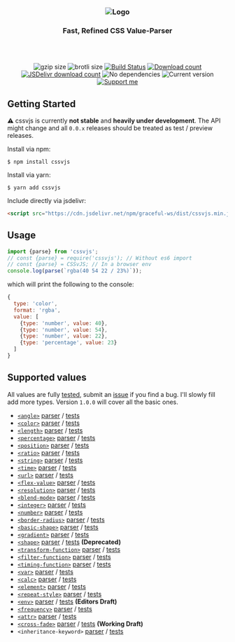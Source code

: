 <h3 align="center">
    <img src="https://user-images.githubusercontent.com/30767528/66331928-e7055100-e933-11e9-962b-58d0c4378b26.png" alt="Logo">
</h3>

<h3 align="center">
    Fast, Refined CSS Value-Parser
</h3>

<br/>
<br/>

<p align="center">
  <img alt="gzip size" src="https://img.badgesize.io/https://raw.githubusercontent.com/Simonwep/cssvjs/master/dist/cssvjs.min.js?compression=gzip&style=flat-square">
  <img alt="brotli size" src="https://img.badgesize.io/https://raw.githubusercontent.com/Simonwep/cssvjs/master/dist/cssvjs.min.js?compression=brotli&style=flat-square">
   <a href="https://travis-ci.org/Simonwep/cssvjs"><img
     alt="Build Status"
     src="https://img.shields.io/travis/Simonwep/cssvjs.svg?style=popout-square"></a>
  <a href="https://www.npmjs.com/package/cssvjs"><img
     alt="Download count"
     src="https://img.shields.io/npm/dm/cssvjs.svg?style=popout-square"></a>
  <a href="https://www.jsdelivr.com/package/npm/cssvjs"><img
     alt="JSDelivr download count"
     src="https://data.jsdelivr.com/v1/package/npm/cssvjs/badge"></a>
  <img alt="No dependencies" src="https://img.shields.io/badge/dependencies-none-d41af0.svg?style=popout-square">
  <img alt="Current version"
       src="https://img.shields.io/github/tag/Simonwep/cssvjs.svg?color=f01ab6&label=version&style=flat-square">
  <a href="https://www.patreon.com/simonwep"><img
     alt="Support me"
     src="https://img.shields.io/badge/patreon-support-f01a6c.svg?style=popout-square"></a>
</p>

## Getting Started
⚠ cssvjs is currently **not stable** and **heavily under development**.
The API might change and all `0.0.x` releases should be treated as test / preview releases.

Install via npm:
```shell
$ npm install cssvjs
```

Install via yarn:
```shell
$ yarn add cssvjs
```

Include directly via jsdelivr:
```html
<script src="https://cdn.jsdelivr.net/npm/graceful-ws/dist/cssvjs.min.js"></script>
```

## Usage
```js 
import {parse} from 'cssvjs';
// const {parse} = require('cssvjs'); // Without es6 import
// const {parse} = CSSvJS; // In a browser env
console.log(parse(`rgba(40 54 22 / 23%)`));
```

which will print the following to the console:
```js
{
  type: 'color',
  format: 'rgba',
  value: [
    {type: 'number', value: 40},
    {type: 'number', value: 54},
    {type: 'number', value: 22},
    {type: 'percentage', value: 23}
  ]
}
```

## Supported values
All values are fully [tested](https://github.com/Simonwep/cssvjs/tree/master/test/css), submit an [issue](https://github.com/Simonwep/cssvjs/issues/new) if you find a bug.
I'll slowly fill add more types. Version `1.0.0` will cover all the basic ones.

* [`<angle>`](https://developer.mozilla.org/en-US/docs/Web/CSS/angle) [parser](https://github.com/Simonwep/cssvjs/blob/master/src/lib/ast/css/angle.js) / [tests](https://github.com/Simonwep/cssvjs/blob/master/test/css/angle.test.js)
* [`<color>`](https://developer.mozilla.org/en-US/docs/Web/CSS/color_value) [parser](https://github.com/Simonwep/cssvjs/blob/master/src/lib/ast/css/color) / [tests](https://github.com/Simonwep/cssvjs/blob/master/test/css/color.test.js)
* [`<length>`](https://developer.mozilla.org/en-US/docs/Web/CSS/length) [parser](https://github.com/Simonwep/cssvjs/blob/master/src/lib/ast/css/length.js) / [tests](https://github.com/Simonwep/cssvjs/blob/master/test/css/length.test.js)
* [`<percentage>`](https://developer.mozilla.org/en-US/docs/Web/CSS/percentage) [parser](https://github.com/Simonwep/cssvjs/blob/master/src/lib/ast/css/percentage.js) / [tests](https://github.com/Simonwep/cssvjs/blob/master/test/css/percentage.test.js)
* [`<position>`](https://developer.mozilla.org/en-US/docs/Web/CSS/position_value) [parser](https://github.com/Simonwep/cssvjs/blob/master/src/lib/ast/css/position.js) / [tests](https://github.com/Simonwep/cssvjs/blob/master/test/css/position.test.js)
* [`<ratio>`](https://developer.mozilla.org/en-US/docs/Web/CSS/ratio) [parser](https://github.com/Simonwep/cssvjs/blob/master/src/lib/ast/css/ratio.js) / [tests](https://github.com/Simonwep/cssvjs/blob/master/test/css/ratio.test.js)
* [`<string>`](https://developer.mozilla.org/en-US/docs/Web/CSS/string) [parser](https://github.com/Simonwep/cssvjs/blob/master/src/lib/ast/css/string.js) / [tests](https://github.com/Simonwep/cssvjs/blob/master/test/css/string.test.js)
* [`<time>`](https://developer.mozilla.org/en-US/docs/Web/CSS/time) [parser](https://github.com/Simonwep/cssvjs/blob/master/src/lib/ast/css/time.js) / [tests](https://github.com/Simonwep/cssvjs/blob/master/test/css/time.test.js)
* [`<url>`](https://developer.mozilla.org/en-US/docs/Web/CSS/url) [parser](https://github.com/Simonwep/cssvjs/blob/master/src/lib/ast/css/url.js) / [tests](https://github.com/Simonwep/cssvjs/blob/master/test/css/url.test.js)
* [`<flex-value>`](https://developer.mozilla.org/en-US/docs/Web/CSS/flex_value) [parser](https://github.com/Simonwep/cssvjs/blob/master/src/lib/ast/css/flex-value.js) / [tests](https://github.com/Simonwep/cssvjs/blob/master/test/css/flex-value.test.js)
* [`<resolution>`](https://developer.mozilla.org/en-US/docs/Web/CSS/resolution) [parser](https://github.com/Simonwep/cssvjs/blob/master/src/lib/ast/css/resolution.js) / [tests](https://github.com/Simonwep/cssvjs/blob/master/test/css/resolution.test.js)
* [`<blend-mode>`](https://developer.mozilla.org/en-US/docs/Web/CSS/blend-mode) [parser](https://github.com/Simonwep/cssvjs/blob/master/src/lib/ast/css/blend-mode.js) / [tests](https://github.com/Simonwep/cssvjs/blob/master/test/css/blend-mode.test.js)
* [`<integer>`](https://developer.mozilla.org/en-US/docs/Web/CSS/integer) [parser](https://github.com/Simonwep/cssvjs/blob/master/src/lib/ast/css/integer.js) / [tests](https://github.com/Simonwep/cssvjs/blob/master/test/css/integer.test.js)
* [`<number>`](https://developer.mozilla.org/en-US/docs/Web/CSS/number) [parser](https://github.com/Simonwep/cssvjs/blob/master/src/lib/ast/css/number.js) / [tests](https://github.com/Simonwep/cssvjs/blob/master/test/css/number.test.js)
* [`<border-radius>`](https://developer.mozilla.org/en-US/docs/Web/CSS/border-radius) [parser](https://github.com/Simonwep/cssvjs/blob/master/src/lib/ast/css/border-radius.js) / [tests](https://github.com/Simonwep/cssvjs/blob/master/test/css/border-radius.test.js)
* [`<basic-shape>`](https://developer.mozilla.org/en-US/docs/Web/CSS/basic-shape) [parser](https://github.com/Simonwep/cssvjs/blob/master/src/lib/ast/css/basic-shape.js) / [tests](https://github.com/Simonwep/cssvjs/blob/master/test/css/basic-shape.test.js)
* [`<gradient>`](https://developer.mozilla.org/en-US/docs/Web/CSS/gradient) [parser](https://github.com/Simonwep/cssvjs/blob/master/src/lib/ast/css/gradient) / [tests](https://github.com/Simonwep/cssvjs/blob/master/test/css/gradient.test.js)
* [`<shape>`](https://developer.mozilla.org/en-US/docs/Web/CSS/shape) [parser](https://github.com/Simonwep/cssvjs/blob/master/src/lib/ast/css/shape.js) / [tests](https://github.com/Simonwep/cssvjs/blob/master/test/css/shape.test.js) **(Deprecated)**
* [`<transform-function>`](https://developer.mozilla.org/en-US/docs/Web/CSS/transform-function) [parser](https://github.com/Simonwep/cssvjs/blob/master/src/lib/ast/css/transform-function.js) / [tests](https://github.com/Simonwep/cssvjs/blob/master/test/css/transform-function.test.js)
* [`<filter-function>`](https://developer.mozilla.org/en-US/docs/Web/CSS/filter-function) [parser](https://github.com/Simonwep/cssvjs/blob/master/src/lib/ast/css/filter-function.js) / [tests](https://github.com/Simonwep/cssvjs/blob/master/test/css/filter-function.test.js)
* [`<timing-function>`](https://developer.mozilla.org/en-US/docs/Web/CSS/timing-function) [parser](https://github.com/Simonwep/cssvjs/blob/master/src/lib/ast/css/timing-function.js) / [tests](https://github.com/Simonwep/cssvjs/blob/master/test/css/timing-function.test.js)
* [`<var>`](https://developer.mozilla.org/en-US/docs/Web/CSS/var) [parser](https://github.com/Simonwep/cssvjs/blob/master/src/lib/ast/css/var.js) / [tests](https://github.com/Simonwep/cssvjs/blob/master/test/css/var.test.js)
* [`<calc>`](https://developer.mozilla.org/en-US/docs/Web/CSS/calc) [parser](https://github.com/Simonwep/cssvjs/blob/master/src/lib/ast/css/calc/) / [tests](https://github.com/Simonwep/cssvjs/blob/master/test/css/calc.test.js)
* [`<element>`](https://developer.mozilla.org/en-US/docs/Web/CSS/element) [parser](https://github.com/Simonwep/cssvjs/blob/master/src/lib/ast/css/element.js) / [tests](https://github.com/Simonwep/cssvjs/blob/master/test/css/element.test.js)
* [`<repeat-style>`](https://developer.mozilla.org/en-US/docs/Web/CSS/background-repeat) [parser](https://github.com/Simonwep/cssvjs/blob/master/src/lib/ast/css/repeat-style.js) / [tests](https://github.com/Simonwep/cssvjs/blob/master/test/css/repeat-style.test.js)
* [`<env>`](https://developer.mozilla.org/en-US/docs/Web/CSS/env) [parser](https://github.com/Simonwep/cssvjs/blob/master/src/lib/ast/css/env.js) / [tests](https://github.com/Simonwep/cssvjs/blob/master/test/css/env.test.js) **(Editors Draft)**
* [`<frequency>`](https://developer.mozilla.org/en-US/docs/Web/CSS/frequency) [parser](https://github.com/Simonwep/cssvjs/blob/master/src/lib/ast/css/frequency.js) / [tests](https://github.com/Simonwep/cssvjs/blob/master/test/css/frequency.test.js)
* [`<attr>`](https://developer.mozilla.org/en-US/docs/Web/CSS/attr) [parser](https://github.com/Simonwep/cssvjs/blob/master/src/lib/ast/css/attr.js) / [tests](https://github.com/Simonwep/cssvjs/blob/master/test/css/attr.test.js)
* [`<cross-fade>`](https://developer.mozilla.org/en-US/docs/Web/CSS/cross-fade) [parser](https://github.com/Simonwep/cssvjs/blob/master/src/lib/ast/css/cross-fade.js) / [tests](https://github.com/Simonwep/cssvjs/blob/master/test/css/cross-fade.test.js) **(Working Draft)**
* `<inheritance-keyword>` [parser](https://github.com/Simonwep/cssvjs/blob/master/src/lib/ast/css/inheritance-keyword.js) / [tests](https://github.com/Simonwep/cssvjs/blob/master/test/css/inheritance-keyword.test.js)
